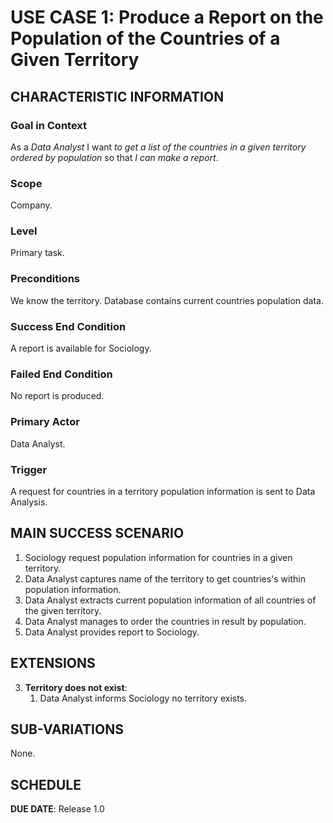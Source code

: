 # USE CASE 1: Produce a Report on the Population of the Countries of a Given Territory

## CHARACTERISTIC INFORMATION

### Goal in Context

As a *Data Analyst* I want *to get a list of the countries in a given territory ordered by population* so that *I can make a report*.

### Scope

Company.

### Level

Primary task.

### Preconditions

We know the territory. Database contains current countries population data.

### Success End Condition

A report is available for Sociology.

### Failed End Condition

No report is produced.

### Primary Actor

Data Analyst.

### Trigger

A request for countries in a territory population information is sent to Data Analysis.

## MAIN SUCCESS SCENARIO

1. Sociology request population information for countries in a given territory.
2. Data Analyst captures name of the territory to get countries's within population information.
3. Data Analyst extracts current population information of all countries of the given territory.
4. Data Analyst manages to order the countries in result by population.
5. Data Analyst provides report to Sociology.

## EXTENSIONS

3. **Territory does not exist**:
    1. Data Analyst informs Sociology no territory exists.

## SUB-VARIATIONS

None.

## SCHEDULE

**DUE DATE**: Release 1.0